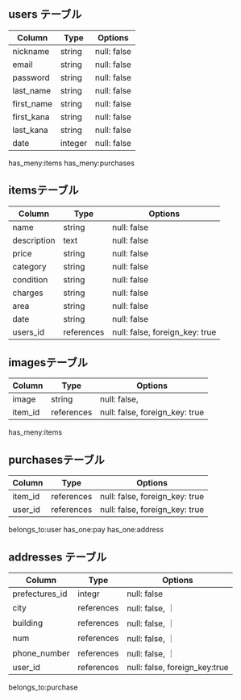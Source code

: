 
## users テーブル

| Column   | Type   | Options     |
| -------- | ------ | ----------- |
| nickname | string | null: false |
| email    | string | null: false |
| password | string | null: false |
| last_name| string | null: false |
|first_name| string | null: false |
|first_kana| string | null: false |
|last_kana | string | null: false |
| date     |integer | null: false |


has_meny:items
has_meny:purchases

## itemsテーブル

| Column    | Type   | Options     |
| ------   | ------ | ----------- 
| name     | string | null: false |
|description|text 　| null: false |
| price    | string | null: false |
|category  | string | null: false |
|condition | string | null: false |
|charges   | string | null: false |
|area      | string | null: false |
| date     | string | null: false |
| users_id  | references | null: false, foreign_key: true |

## imagesテーブル

| Column | Type       | Options                        |
| ------ | ---------- | ------------------------------ |
|image   | string     | null: false,                   |
|item_id | references | null: false, foreign_key: true |

has_meny:items


## purchasesテーブル

| Column | Type       | Options                        |
| ------ | ---------- | ------------------------------ |
| item_id| references | null: false, foreign_key: true |
|user_id | references | null: false, foreign_key: true |

belongs_to:user
has_one:pay
has_one:address


## addresses テーブル


| Column    | Type       | Options                        |
| -------   |  ----------| ------------------------------|
|prefectures_id| integr     |null: false                     |
|city       | references | null: false,                   ｜
|building   | references | null: false,                   ｜
|num        | references | null: false,                   ｜
|phone_number|references | null: false,                   ｜
|user_id    | references | null: false, foreign_key:true  |


belongs_to:purchase